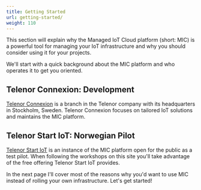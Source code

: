 ```yaml
---
title: Getting Started
url: getting-started/
weight: 110
---
```


This section will explain why the Managed IoT Cloud platform (short: MIC) is a powerful tool for managing your IoT infrastructure and why you should consider using it for your projects.

We'll start with a quick background about the MIC platform and who operates it to get you oriented.

## Telenor Connexion: Development

[Telenor Connexion](https://www.telenorconnexion.com/) is a branch in the Telenor company with its headquarters in Stockholm, Sweden. Telenor Connexion focuses on tailored IoT solutions and maintains the MIC platform.

## Telenor Start IoT: Norwegian Pilot

[Telenor Start IoT](https://startiot.telenor.com/) is an instance of the MIC platform open for the public as a test pilot. When following the workshops on this site you'll take advantage of the free offering Telenor Start IoT provides.

In the next page I'll cover most of the reasons why you'd want to use MIC instead of rolling your own infrastructure. Let's get started!

